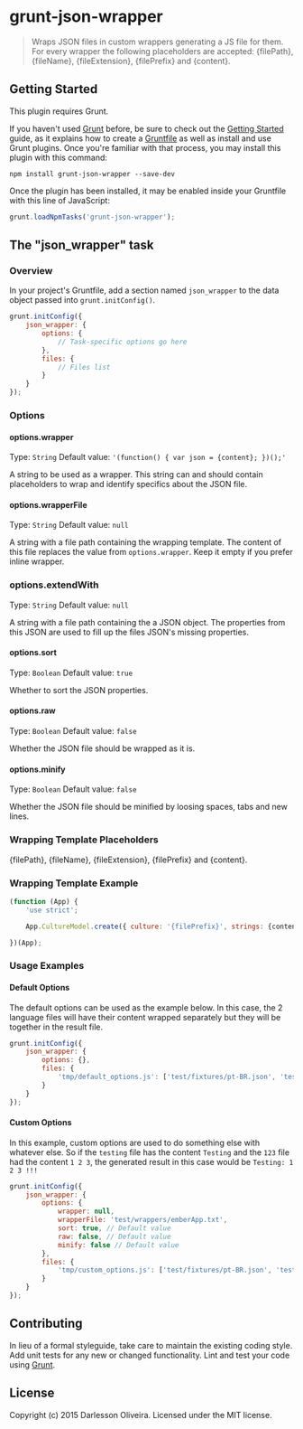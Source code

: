 # grunt-json-wrapper

> Wraps JSON files in custom wrappers generating a JS file for them. For every wrapper the following placeholders are accepted: {filePath}, {fileName}, {fileExtension}, {filePrefix} and {content}.

## Getting Started
This plugin requires Grunt.

If you haven't used [Grunt](http://gruntjs.com/) before, be sure to check out the [Getting Started](http://gruntjs.com/getting-started) guide, as it explains how to create a [Gruntfile](http://gruntjs.com/sample-gruntfile) as well as install and use Grunt plugins. Once you're familiar with that process, you may install this plugin with this command:

```shell
npm install grunt-json-wrapper --save-dev
```

Once the plugin has been installed, it may be enabled inside your Gruntfile with this line of JavaScript:

```js
grunt.loadNpmTasks('grunt-json-wrapper');
```

## The "json_wrapper" task

### Overview
In your project's Gruntfile, add a section named `json_wrapper` to the data object passed into `grunt.initConfig()`.

```js
grunt.initConfig({
    json_wrapper: {
        options: {
            // Task-specific options go here
        },
        files: {
            // Files list
        }
    }
});
```

### Options

#### options.wrapper
Type: `String`
Default value: `'(function() { var json = {content}; })();'`

A string to be used as a wrapper. This string can and should contain placeholders to wrap and identify specifics about the JSON file.

#### options.wrapperFile
Type: `String`
Default value: `null`

A string with a file path containing the wrapping template. The content of this file replaces the value from `options.wrapper`. Keep it empty if you prefer inline wrapper.

### options.extendWith
Type: `String`
Default value: `null`

A string with a file path containing the a JSON object. The properties from this JSON are used to fill up the files JSON's missing properties.

#### options.sort
Type: `Boolean`
Default value: `true`

Whether to sort the JSON properties.

#### options.raw
Type: `Boolean`
Default value: `false`

Whether the JSON file should be wrapped as it is.

#### options.minify
Type: `Boolean`
Default value: `false`

Whether the JSON file should be minified by loosing spaces, tabs and new lines.

### Wrapping Template Placeholders

{filePath}, {fileName}, {fileExtension}, {filePrefix} and {content}.

### Wrapping Template Example

```js
(function (App) {
    'use strict';

    App.CultureModel.create({ culture: '{filePrefix}', strings: {content}});

})(App);
```

### Usage Examples

#### Default Options
The default options can be used as the example below. In this case, the 2 language files will have their content
wrapped separately but they will be together in the result file.

```js
grunt.initConfig({
    json_wrapper: {
        options: {},
        files: {
            'tmp/default_options.js': ['test/fixtures/pt-BR.json', 'test/fixtures/en-US.json']
        }
    }
});
```

#### Custom Options
In this example, custom options are used to do something else with whatever else. So if the `testing` file has the content `Testing` and the `123` file had the content `1 2 3`, the generated result in this case would be `Testing: 1 2 3 !!!`

```js
grunt.initConfig({
    json_wrapper: {
        options: {
            wrapper: null,
            wrapperFile: 'test/wrappers/emberApp.txt',
            sort: true, // Default value
            raw: false, // Default value
            minify: false // Default value
        },
        files: {
            'tmp/custom_options.js': ['test/fixtures/pt-BR.json', 'test/fixtures/en-US.json']
        }
    }
});
```

## Contributing
In lieu of a formal styleguide, take care to maintain the existing coding style. Add unit tests for any new or changed functionality. Lint and test your code using [Grunt](http://gruntjs.com/).

## License
Copyright (c) 2015 Darlesson Oliveira. Licensed under the MIT license.
